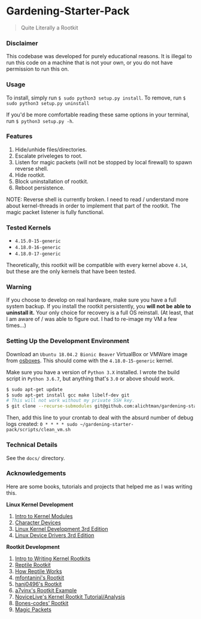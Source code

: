 # Gardening-Starter-Pack
> Quite Literally a Rootkit

<!-- <h1 align="center">
  <img src="img/Garden.png" width="75%" />
  <br />
</h1> -->

### Disclaimer

This codebase was developed for purely educational reasons. It is illegal to run this code on a machine that is not your own, or you do not have permission to run this on.

### Usage

To install, simply run `$ sudo python3 setup.py install`.
To remove, run `$ sudo python3 setup.py uninstall`

If you'd be more comfortable reading these same options in your terminal, run `$ python3 setup.py -h`.

### Features

1. Hide/unhide files/directories.
2. Escalate priveleges to root.
3. Listen for magic packets (will not be stopped by local firewall) to spawn reverse shell.
4. Hide rootkit.
5. Block uninstallation of rootkit.
6. Reboot persistence.

NOTE: Reverse shell is currently broken. I need to read / understand more about kernel-threads in order to implement that part of the rootkit. The magic packet listener is fully functional.

### Tested Kernels

- `4.15.0-15-generic`
- `4.18.0-16-generic`
- `4.18.0-17-generic`

Theoretically, this rootkit will be compatible with every kernel above `4.14`, but these are the only kernels that have been tested.

### Warning

If you choose to develop on real hardware, make sure you have a full system backup. If you install the rootkit persistently, you **will not be able to uninstall it.** Your only choice for recovery is a full OS reinstall. (At least, that I am aware of / was able to figure out. I had to re-image my VM a few times...)

### Setting Up the Development Environment

Download an `Ubuntu 18.04.2 Bionic Beaver` VirtualBox or VMWare image from [osboxes](https://www.osboxes.org/ubuntu/). This should come with the `4.18.0-15-generic` kernel.

Make sure you have a version of `Python 3.X` installed. I wrote the build script in `Python 3.6.7`, but anything that's `3.0` or above should work.

```bash
$ sudo apt-get update
$ sudo apt-get install gcc make libelf-dev git
# This will not work without my private SSH key.
$ git clone --recurse-submodules git@github.com:alichtman/gardening-starter-pack.git
```

Then, add this line to your crontab to deal with the absurd number of debug logs created: `0 * * * * sudo ~/gardening-starter-pack/scripts/clean_vm.sh`

### Technical Details

See the `docs/` directory.

### Acknowledgements

Here are some books, tutorials and projects that helped me as I was writing this.

**Linux Kernel Development**

1. [Intro to Kernel Modules](http://derekmolloy.ie/writing-a-linux-kernel-module-part-1-introduction/)
2. [Character Devices](http://derekmolloy.ie/writing-a-linux-kernel-module-part-2-a-character-device/)
3. [Linux Kernel Development 3rd Edition](https://smtebooks.com/book/1852/linux-kernel-development-3rd-pdf-1)
4. [Linux Device Drivers 3rd Edition](https://www.oreilly.com/library/view/linux-device-drivers/0596005903/)

**Rootkit Development**

1. [Intro to Writing Kernel Rootkits](https://0x00sec.org/t/kernel-rootkits-getting-your-hands-dirty/1485)
2. [Reptile Rootkit](https://github.com/f0rb1dd3n/Reptile)
3. [How Reptile Works](https://github.com/milabs/awesome-linux-rootkits/blob/master/details/reptile.md)
4. [mfontanini's Rootkit](https://github.com/mfontanini/Programs-Scripts/blob/master/rootkit/rootkit.c)
5. [hanj0496's Rootkit](https://github.com/hanj4096/wukong/blob/master/lkm/rootkit.c)
6. [a7vinx's Rootkit Example](https://github.com/a7vinx/liinux)
7. [NoviceLive's Kernel Rootkit Tutorial/Analysis](https://github.com/NoviceLive/research-rootkit)
8. [Bones-codes' Rootkit](https://github.com/bones-codes/the_colonel/)
9. [Magic Packets](https://www.drkns.net/kernel-who-does-magic/)
